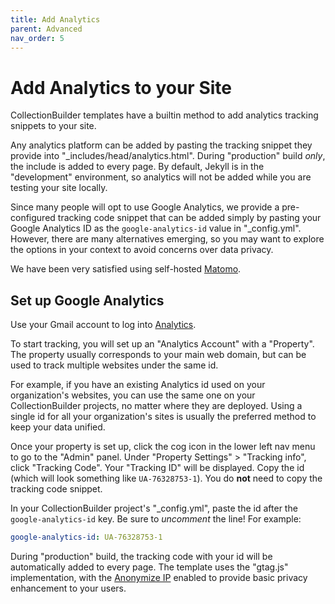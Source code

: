 ```yaml
---
title: Add Analytics
parent: Advanced
nav_order: 5
---
```


# Add Analytics to your Site

CollectionBuilder templates have a builtin method to add analytics tracking snippets to your site.

Any analytics platform can be added by pasting the tracking snippet they provide into "_includes/head/analytics.html".
During "production" build *only*, the include is added to every page.
By default, Jekyll is in the "development" environment, so analytics will not be added while you are testing your site locally.

Since many people will opt to use Google Analytics, we provide a pre-configured tracking code snippet that can be added simply by pasting your Google Analytics ID as the `google-analytics-id` value in "_config.yml".
However, there are many alternatives emerging, so you may want to explore the options in your context to avoid concerns over data privacy.

We have been very satisfied using self-hosted [Matomo](https://matomo.org/).

## Set up Google Analytics

Use your Gmail account to log into [Analytics](analytics.google.com/).

To start tracking, you will set up an "Analytics Account" with a "Property".
The property usually corresponds to your main web domain, but can be used to track multiple websites under the same id.

For example, if you have an existing Analytics id used on your organization's websites, you can use the same one on your CollectionBuilder projects, no matter where they are deployed.
Using a single id for all your organization's sites is usually the preferred method to keep your data unified.

Once your property is set up, click the cog icon in the lower left nav menu to go to the "Admin" panel. 
Under "Property Settings" > "Tracking info", click "Tracking Code".
Your "Tracking ID" will be displayed.
Copy the id (which will look something like `UA-76328753-1`).
You do **not** need to copy the tracking code snippet.

In your CollectionBuilder project's "_config.yml", paste the id after the `google-analytics-id` key.
Be sure to *uncomment* the line!
For example:

```yaml
google-analytics-id: UA-76328753-1
```

During "production" build, the tracking code with your id will be automatically added to every page.
The template uses the "gtag.js" implementation, with the [Anonymize IP](https://developers.google.com/analytics/devguides/collection/gtagjs/ip-anonymization) enabled to provide basic privacy enhancement to your users.

